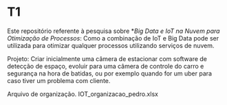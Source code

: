 # T1
Este repositório referente à pesquisa sobre  **Big Data e IoT na Nuvem para Otimização de Processos*: Como a combinação de IoT e Big Data pode ser utilizada para otimizar qualquer processos utilizando serviços de nuvem.

Projeto: Criar inicialmente uma câmera de estacionar com software de detecção de espaço, evoluir para uma câmera de controle do carro e segurança na hora de batidas, ou por exemplo quando for um uber para caso tiver um problema com cliente.

Arquivo de organização.
IOT_organizacao_pedro.xlsx
